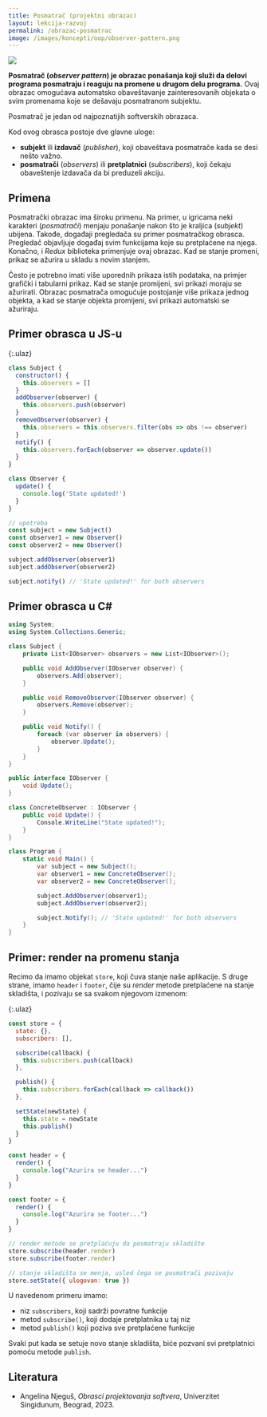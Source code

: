 ```yaml
---
title: Posmatrač (projektni obrazac)
layout: lekcija-razvoj
permalink: /obrazac-posmatrac
image: /images/koncepti/oop/observer-pattern.png
---
```


![]({{page.image}})

**Posmatrač (*observer pattern*) je obrazac ponašanja koji služi da delovi programa posmatraju i reaguju na promene u drugom delu programa.** Ovaj obrazac omogućava automatsko obaveštavanje zainteresovanih objekata o svim promenama koje se dešavaju posmatranom subjektu. 

Posmatrač je jedan od najpoznatijih softverskih obrazaca.

Kod ovog obrasca postoje dve glavne uloge:

- **subjekt** ili **izdavač** (*publisher*), koji obaveštava posmatrače kada se desi nešto važno.
- **posmatrači** (*observers*) ili **pretplatnici** (*subscribers*), koji čekaju obaveštenje izdavača da bi preduzeli akciju.

## Primena

Posmatrački obrazac ima široku primenu. Na primer, u igricama neki karakteri (*posmatrači*) menjaju ponašanje nakon što je kraljica (*subjekt*) ubijena. Takođe, događaji pregledača su primer posmatračkog obrasca. Pregledač objavljuje događaj svim funkcijama koje su pretplaćene na njega. Konačno, i *Redux* biblioteka primenjuje ovaj obrazac. Kad se stanje promeni, prikaz se ažurira u skladu s novim stanjem.

Često je potrebno imati više uporednih prikaza istih podataka, na primjer grafički i tabularni prikaz. Kad se stanje promijeni, svi prikazi moraju se ažurirati. Obrazac posmatrača omogućuje postojanje više prikaza jednog objekta, a kad se stanje objekta promijeni, svi prikazi automatski se ažuriraju.


## Primer obrasca u JS-u

{:.ulaz}
```js
class Subject {
  constructor() {
    this.observers = []
  }
  addObserver(observer) {
    this.observers.push(observer)
  }
  removeObserver(observer) {
    this.observers = this.observers.filter(obs => obs !== observer)
  }
  notify() {
    this.observers.forEach(observer => observer.update())
  }
}

class Observer {
  update() {
    console.log('State updated!')
  }
}

// upotreba
const subject = new Subject()
const observer1 = new Observer()
const observer2 = new Observer()

subject.addObserver(observer1)
subject.addObserver(observer2)

subject.notify() // 'State updated!' for both observers
```

## Primer obrasca u C#

```cs
using System;
using System.Collections.Generic;

class Subject {
    private List<IObserver> observers = new List<IObserver>();

    public void AddObserver(IObserver observer) {
        observers.Add(observer);
    }

    public void RemoveObserver(IObserver observer) {
        observers.Remove(observer);
    }

    public void Notify() {
        foreach (var observer in observers) {
            observer.Update();
        }
    }
}

public interface IObserver {
    void Update();
}

class ConcreteObserver : IObserver {
    public void Update() {
        Console.WriteLine("State updated!");
    }
}

class Program {
    static void Main() {
        var subject = new Subject();
        var observer1 = new ConcreteObserver();
        var observer2 = new ConcreteObserver();

        subject.AddObserver(observer1);
        subject.AddObserver(observer2);

        subject.Notify(); // 'State updated!' for both observers
    }
}
```

## Primer: render na promenu stanja

Recimo da imamo objekat `store`, koji čuva stanje naše aplikacije. S druge strane, imamo `header` i `footer`, čije su *render* metode pretplaćene na stanje skladišta, i pozivaju se sa svakom njegovom izmenom:

{:.ulaz}
```js
const store = {
  state: {},
  subscribers: [],

  subscribe(callback) {
    this.subscribers.push(callback)
  },

  publish() {
    this.subscribers.forEach(callback => callback())
  },

  setState(newState) {
    this.state = newState
    this.publish()
  }
}

const header = {
  render() {
    console.log("Azurira se header...")
  }
}

const footer = {
  render() {
    console.log("Azurira se footer...")
  }
}

// render metode se pretplaćuju da posmatraju skladište
store.subscribe(header.render)
store.subscribe(footer.render)

// stanje skladišta se menja, usled čega se posmatrači pozivaju
store.setState({ ulogovan: true })
```

U navedenom primeru imamo:

- niz `subscribers`, koji sadrži povratne funkcije
- metod `subscribe()`, koji dodaje pretplatnika u taj niz
- metod `publish()` koji poziva sve pretplaćene funkcije

Svaki put kada se setuje novo stanje skladišta, biće pozvani svi pretplatnici pomoću metode `publish`.

## Literatura

- Angelina Njeguš, *Obrasci projektovanja softvera*, Univerzitet Singidunum, Beograd, 2023.